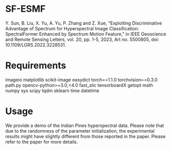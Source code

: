 # SF-ESMF
Y. Sun, B. Liu, X. Yu, A. Yu, P. Zhang and Z. Xue, "Exploiting Discriminative Advantage of Spectrum for Hyperspectral Image Classification: SpectralFormer Enhanced by Spectrum Motion Feature," in IEEE Geoscience and Remote Sensing Letters, vol. 20, pp. 1-5, 2023, Art no. 5500805, doi: 10.1109/LGRS.2022.3228531.
# Requirements
imageio
matplotlib
scikit-image
easydict
torch==1.1.0
torchvision==0.3.0
path.py
opencv-python>=3.0,<4.0
fast_slic
tensorboardX
getopt
math
numpy
sys
scipy
tqdm
sklearn
time
datetime

# Usage

We provide a demo of the Indian Pines hyperspectral data. Please note that due to the randomness of the parameter initialization, the experimental results might have slightly different from those reported in the paper. Please refer to the paper for more details.
